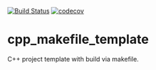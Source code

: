 [![Build Status](https://travis-ci.com/temken/cpp_makefile_template.svg?branch=master)](https://travis-ci.com/temken/cpp_makefile_template)
[![codecov](https://codecov.io/gh/temken/cpp_makefile_template/branch/master/graph/badge.svg)](https://codecov.io/gh/temken/cpp_makefile_template)

# cpp_makefile_template
C++ project template with build via makefile.
